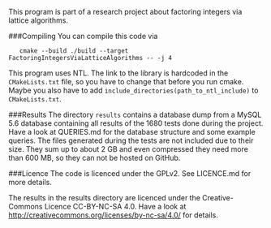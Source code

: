 This program is part of a research project about factoring integers via lattice algorithms.

###Compiling
You can compile this code via 

```
   cmake --build ./build --target FactoringIntegersViaLatticeAlgorithms -- -j 4
```

This program uses NTL. The link to the library is hardcoded in the `CMakeLists.txt` file, so you
have to change that before you run cmake. Maybe you also have to add 
`include_directories(path_to_ntl_include)` to `CMakeLists.txt`.

###Results
The directory `results` contains a database dump from a MySQL 5.6 database containing all 
results of the 1680 tests done during the project. Have a look at QUERIES.md for the database 
structure and some example queries.
The files generated during the tests are not included due to their size. They sum up to about 2 GB
and even compressed they need more than 600 MB, so they can not be hosted on GitHub.

###Licence
The code is licenced under the GPLv2. See LICENCE.md for more details.

The results in the results directory are licenced under the Creative-Commons Licence CC-BY-NC-SA 4.0. Have a look at http://creativecommons.org/licenses/by-nc-sa/4.0/ for details.
